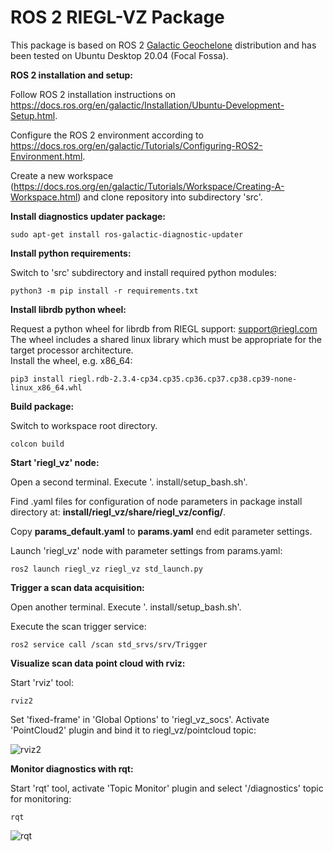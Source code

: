 # ROS 2 RIEGL-VZ Package

This package is based on ROS 2 [Galactic Geochelone](https://docs.ros.org/en/galactic/index.html) distribution and has been tested on Ubuntu Desktop 20.04 (Focal Fossa).

**ROS 2 installation and setup:**

Follow ROS 2 installation instructions on https://docs.ros.org/en/galactic/Installation/Ubuntu-Development-Setup.html.

Configure the ROS 2 environment according to https://docs.ros.org/en/galactic/Tutorials/Configuring-ROS2-Environment.html.

Create a new workspace (https://docs.ros.org/en/galactic/Tutorials/Workspace/Creating-A-Workspace.html)
and clone repository into subdirectory 'src'.

**Install diagnostics updater package:**

```sudo apt-get install ros-galactic-diagnostic-updater```

**Install python requirements:**

Switch to 'src' subdirectory and install required python modules:

```python3 -m pip install -r requirements.txt```

**Install librdb python wheel:**

Request a python wheel for librdb from RIEGL support: support@riegl.com  
The wheel includes a shared linux library which must be appropriate for the target processor architecture.  
Install the wheel, e.g. x86_64:

```pip3 install riegl.rdb-2.3.4-cp34.cp35.cp36.cp37.cp38.cp39-none-linux_x86_64.whl```

**Build package:**

Switch to workspace root directory.

```colcon build```

**Start 'riegl_vz' node:**

Open a second terminal. Execute '. install/setup_bash.sh'.

Find .yaml files for configuration of node parameters in package install directory at: **install/riegl_vz/share/riegl_vz/config/**.

Copy **params_default.yaml** to **params.yaml** end edit parameter settings.

Launch 'riegl_vz' node with parameter settings from params.yaml:

```ros2 launch riegl_vz riegl_vz std_launch.py```

**Trigger a scan data acquisition:**

Open another terminal. Execute '. install/setup_bash.sh'.

Execute the scan trigger service:

```ros2 service call /scan std_srvs/srv/Trigger```

**Visualize scan data point cloud with rviz:**

Start 'rviz' tool:

```rviz2```

Set 'fixed-frame' in 'Global Options' to 'riegl_vz_socs'. Activate 'PointCloud2' plugin and bind it to riegl_vz/pointcloud topic:

![rviz2](riegl_vz/img/rviz2.png)

**Monitor diagnostics with rqt:**

Start 'rqt' tool, activate 'Topic Monitor' plugin and select '/diagnostics' topic for monitoring:

```rqt```

![rqt](riegl_vz/img/rqt.png)
